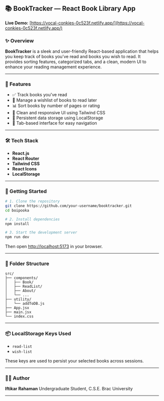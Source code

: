 ## 📚 BookTracker — React Book Library App

**Live Demo:** [https://vocal-conkies-0c523f.netlify.app/](https://vocal-conkies-0c523f.netlify.app/)

### ✨ Overview

**BookTracker** is a sleek and user-friendly React-based application that helps you keep track of books you’ve read and books you wish to read. It provides sorting features, categorized tabs, and a clean, modern UI to enhance your reading management experience.

---

### 🎯 Features

* ✅ Track books you've read
* 🌟 Manage a wishlist of books to read later
* 📊 Sort books by number of pages or rating
* 🎨 Clean and responsive UI using Tailwind CSS
* 📂 Persistent data storage using LocalStorage
* 🔄 Tab-based interface for easy navigation

---



### 🛠️ Tech Stack

* **React.js**
* **React Router**
* **Tailwind CSS**
* **React Icons**
* **LocalStorage**

---

### 🚀 Getting Started

```bash
# 1. Clone the repository
git clone https://github.com/your-username/booktracker.git
cd boipooka

# 2. Install dependencies
npm install

# 3. Start the development server
npm run dev
```

Then open [http://localhost:5173](http://localhost:5173) in your browser.

---

### 📁 Folder Structure

```
src/
├── components/
│   ├── Book/
│   ├── ReadList/
│   ├── About/
│   └── ...
├── utility/
│   └── addToDB.js
├── App.jsx
├── main.jsx
└── index.css
```

---

### 📦 LocalStorage Keys Used

* `read-list`
* `wish-list`

These keys are used to persist your selected books across sessions.

---

### 🙇‍♂️ Author

**Iftikar Rahaman**
Undergraduate Student, C.S.E.
Brac University

---


